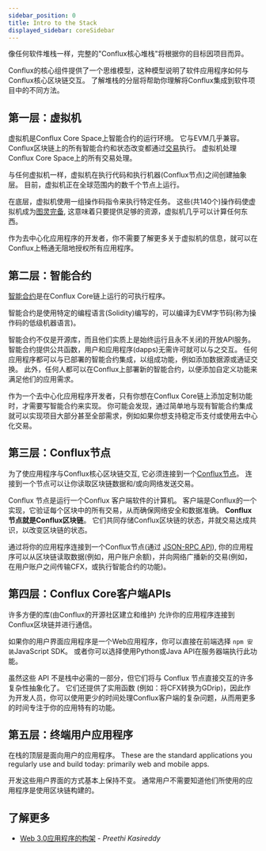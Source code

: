 ```yaml
---
sidebar_position: 0
title: Intro to the Stack
displayed_sidebar: coreSidebar
---
```


像任何软件堆栈一样，完整的"Conflux核心堆栈"将根据你的目标因项目而异。

Conflux的核心组件提供了一个思维模型，这种模型说明了软件应用程序如何与Conflux核心区块链交互。 了解堆栈的分层将帮助你理解将Conflux集成到软件项目中的不同方法。

## 第一层：虚拟机

虚拟机是Conflux Core Space上智能合约的运行环境。 它与EVM几乎兼容。 Conflux区块链上的所有智能合约和状态改变都通过[交易](../core-space-basics/transactions/overview.md)执行。 虚拟机处理Conflux Core Space上的所有交易处理。

与任何虚拟机一样，虚拟机在执行代码和执行机器(Conflux节点)之间创建抽象层。 目前，虚拟机正在全球范围内的数千个节点上运行。

在底层，虚拟机使用一组操作码指令来执行特定任务。 这些(共140个)操作码使虚拟机成为[图灵完备](https://zh.wikipedia.org/wiki/%E5%9C%96%E9%9D%88%E5%AE%8C%E5%82%99%E6%80%A7), 这意味着只要提供足够的资源，虚拟机几乎可以计算任何东西。

作为去中心化应用程序的开发者，你不需要了解更多关于虚拟机的信息，就可以在Conflux上畅通无阻地授权所有应用程序。

## 第二层：智能合约

[智能合约](./smart-contracts)是在Conflux Core链上运行的可执行程序。

智能合约是使用特定的编程语言(Solidity)编写的，可以编译为EVM字节码(称为操作码的低级机器语言)。

智能合约不仅是开源库，而且他们实质上是始终运行且永不关闭的开放API服务。 智能合约提供公共函数，用户和应用程序(dapps)无需许可就可以与之交互。 任何应用程序都可以与已部署的智能合约集成，以组成功能，例如添加数据源或通证交换。 此外，任何人都可以在Conflux上部署新的智能合约，以便添加自定义功能来满足他们的应用需求。

作为一个去中心化应用程序开发者，只有你想在Conflux Core链上添加定制功能时，才需要写智能合约来实现。 你可能会发现，通过简单地与现有智能合约集成就可以实现项目大部分甚至全部需求，例如如果你想支持稳定币支付或使用去中心化交易。

## 第三层：Conflux节点

为了使应用程序与Conflux核心区块链交互, 它必须连接到一个[Conflux节点](../../general/run-a-node/Overview.md)。 连接到一个节点可以让你读取区块链数据和/或向网络发送交易。

Conflux 节点是运行一个Conflux 客户端软件的计算机。 客户端是Conflux的一个实现，它验证每个区块中的所有交易，从而确保网络安全和数据准确。 **Conflux节点就是Conflux区块链**。 它们共同存储Conflux区块链的状态，并就交易达成共识，以改变区块链的状态。

通过将你的应用程序连接到一个Conflux节点(通过 [JSON-RPC API](./json-rpc/)), 你的应用程序可以从区块链读取数据(例如，用户账户余额)，并向网络广播新的交易(例如，在用户账户之间传输CFX，或执行智能合约的功能)。

## 第四层：Conflux Core客户端APIs

许多方便的库(由Conflux的开源社区建立和维护) 允许你的应用程序连接到Conflux区块链并进行通信。

如果你的用户界面应用程序是一个Web应用程序，你可以直接在前端选择 `npm 安装`JavaScript SDK。 或者你可以选择使用Python或Java API在服务器端执行此功能。

虽然这些 API 不是栈中必需的一部分，但它们将与 Conflux 节点直接交互的许多复杂性抽象化了。 它们还提供了实用函数 (例如：将CFX转换为GDrip)，因此作为开发人员，你可以使用更少的时间处理Conflux客户端的复杂问题，从而用更多的时间专注于你的应用特有的功能。

## 第五层：终端用户应用程序

在栈的顶层是面向用户的应用程序。 These are the standard applications you regularly use and build today: primarily web and mobile apps.

开发这些用户界面的方式基本上保持不变。 通常用户不需要知道他们所使用的应用程序是使用区块链构建的。

## 了解更多

- [Web 3.0应用程序的构架](https://www.preethikasireddy.com/post/the-architecture-of-a-web-3-0-application) - _Preethi Kasireddy_
